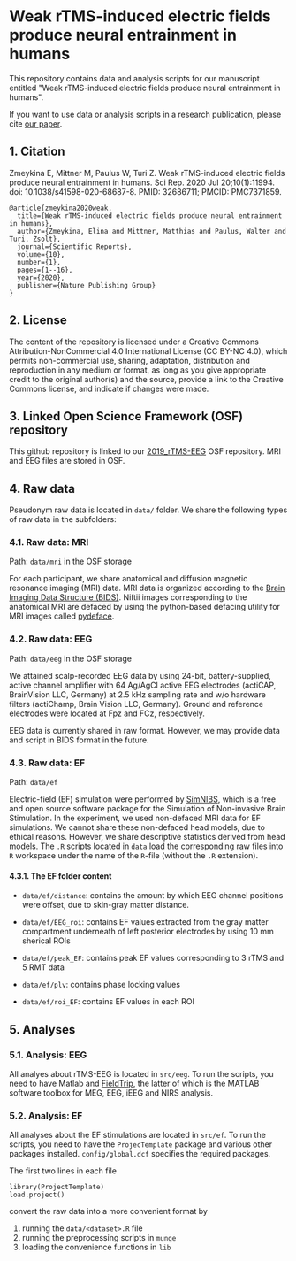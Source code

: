 # Weak rTMS-induced electric fields produce neural entrainment in humans

This repository contains data and analysis scripts for our manuscript entitled "Weak rTMS-induced electric fields produce neural entrainment in humans".

If you want to use data or analysis scripts in a research publication,
please cite [our paper](https://pubmed.ncbi.nlm.nih.gov/32686711/).

## 1. Citation
Zmeykina E, Mittner M, Paulus W, Turi Z. Weak rTMS-induced electric fields produce neural entrainment in humans. Sci Rep. 2020 Jul 20;10(1):11994. doi: 10.1038/s41598-020-68687-8. PMID: 32686711; PMCID: PMC7371859.

~~~
@article{zmeykina2020weak,
  title={Weak rTMS-induced electric fields produce neural entrainment in humans},
  author={Zmeykina, Elina and Mittner, Matthias and Paulus, Walter and Turi, Zsolt},
  journal={Scientific Reports},
  volume={10},
  number={1},
  pages={1--16},
  year={2020},
  publisher={Nature Publishing Group}
}
~~~

## 2. License
The content of the repository is licensed under a Creative Commons Attribution-NonCommercial 4.0 International
License (CC BY-NC 4.0), which permits non-commercial use, sharing, adaptation, distribution and reproduction in any medium or format, as long as you give appropriate credit to the original author(s) and the source, provide a link to the Creative Commons license, and indicate if changes were made. 

## 3. Linked Open Science Framework (OSF) repository
This github repository is linked to our [2019_rTMS-EEG](https://osf.io/3xuk8/) OSF repository. MRI and EEG files are stored in OSF.

## 4. Raw data
Pseudonym raw data is located in `data/` folder. 
We share the following types of raw data in the subfolders: 

### 4.1. Raw data: MRI 
Path: `data/mri` in the OSF storage

For each participant, we share anatomical and diffusion magnetic resonance imaging (MRI) data.
MRI data is organized according to the [Brain Imaging Data Structure (BIDS)](https://bids.neuroimaging.io/).
Niftii images corresponding to the anatomical MRI are defaced by using the python-based defacing utility for MRI images called [pydeface](https://github.com/poldracklab/pydeface). 

### 4.2. Raw data: EEG 
Path: `data/eeg` in the OSF storage

We attained scalp-recorded EEG data by using 24-bit, battery-supplied, active channel amplifier with 64 Ag/AgCl active EEG electrodes (actiCAP, BrainVision LLC, Germany) at 2.5 kHz sampling rate and w/o hardware filters (actiChamp, Brain Vision LLC, Germany). Ground and reference electrodes were located at Fpz and FCz, respectively. 

EEG data is currently shared in raw format. However, we may provide data and script in BIDS format in the future. 

### 4.3. Raw data: EF
Path: `data/ef`

Electric-field (EF) simulation were performed by [SimNIBS](https://simnibs.github.io/simnibs/build/html/index.html), which is a free and open source software package for the Simulation of Non-invasive Brain Stimulation. 
In the experiment, we used non-defaced MRI data for EF simulations. We cannot share these non-defaced head models, due to ethical reasons. 
However, we share descriptive statistics derived from head models. 
The `.R` scripts located in `data` load the corresponding raw files into `R`
workspace under the name of the `R`-file (without the `.R` extension).

#### 4.3.1. The EF folder content
- `data/ef/distance`: contains the amount by which EEG channel positions were offset, due to skin-gray matter
distance. 

- `data/ef/EEG_roi`: contains EF values extracted from the gray matter compartment underneath of left posterior electrodes by using 10 mm sherical ROIs

- `data/ef/peak_EF`: contains peak EF values corresponding to 3 rTMS and 5 RMT data 
- `data/ef/plv`: contains phase locking values

- `data/ef/roi_EF`: contains EF values in each ROI

## 5. Analyses
### 5.1. Analysis: EEG
All analyes about rTMS-EEG is located in `src/eeg`.
To run the scripts, you need to have Matlab and [FieldTrip](http://www.fieldtriptoolbox.org/), the latter of which is the MATLAB software toolbox for MEG, EEG, iEEG and NIRS analysis. 

### 5.2. Analysis: EF
All analyses about the EF stimulations are located in `src/ef`. 
To run the scripts, you need to have the `ProjecTemplate` package and various other packages
installed. `config/global.dcf` specifies the required packages.

The first two lines in each file
~~~{R}
library(ProjectTemplate)
load.project()
~~~
convert the raw data into a more convenient format by

1. running the `data/<dataset>.R` file
2. running the preprocessing scripts in `munge`
3. loading the convenience functions in `lib`
